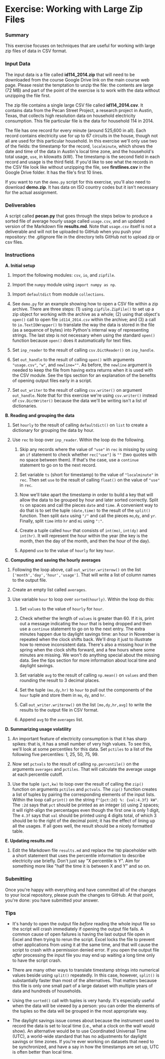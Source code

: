 # Exercise: Working with Large Zip Files

### Summary

This exercise focuses on techniques that are useful for working with large zip files of data in CSV format.

### Input Data

The input data is a file called **id114_2014.zip** that will need to be downloaded from the course Google Drive link on the main course web page. Please resist the temptation to unzip the file: the contents are large (72 MB) and part of the point of the exercise is to work with the data without unzipping the file first.

The zip file contains a single large CSV file called **id114_2014.csv**. It contains data from the Pecan Street Project, a research project in Austin, Texas, that collects high resolution data on household electricity consumption. This file particular file is the data for household 114 in 2014.

The file has one record for every minute (around 525,600 in all). Each record contains electricity use for up to 67 circuits in the house, though not all are used for this particular household. In this exercise we'll only use two of the fields: the timestamp for the record, `localminute`, which shows the date and time of the data in Austin's local time zone, and the household's total usage, `use`, in kilowatts (kW). The timestamp is the second field in each record and usage is the third field. If you'd like to see what the records in the CSV file look like without unzipping the file, see **firstlines.csv** in the Google Drive folder. It has the file's first 10 lines.

If you want to run the `demo.py` script for this exercise, you'll also need to download **demo.zip**. It has data on ISO country codes but it isn't necessary for the actual assignment.

### Deliverables

A script called **pecan.py** that goes through the steps below to produce a sorted file of average hourly usage called `usage.csv`, and an updated version of the Markdown file **results.md**. Note that `usage.csv` itself is not a deliverable and will not be uploaded to GitHub when you push your repository: the .gitignore file in the directory tells GitHub not to upload zip or csv files.

### Instructions

**A. Initial setup**

1. Import the following modules: `csv`, `io`, and `zipfile`.

1. Import the `numpy` module using `import numpy as np`.

1. Import `defaultdict` from module `collections`.

1. See `demo.py` for an example showing how to open a CSV file within a zip archive. There are three steps: (1) using `zipfile.ZipFile()` to set up a zip object for working with the archive as a whole; (2) using that object's `open()` call to open file `id114_2014.csv` within the archive; and (3) a call to `io.TextIOWrapper()` to translate the way the data is stored in the file (as a sequence of bytes) into Python's internal way of representing strings. The last step is not necessary when using the standard `open()` function because `open()` does it automatically for text files.

1. Set `inp_reader` to the result of calling `csv.DictReader()` on `inp_handle`.

1. Set `out_handle` to the result of calling `open()` with arguments `"usage.csv"`, `"w"`, and `newline=""`. As before, the `newline` argument is needed to keep the file from having extra returns when it is used with the CSV module. See the tips section for an explanation of the benefits of opening output files early in a script.

1. Set `out_writer` to the result of calling `csv.writer()` on argument `out_handle`. Note that for this exercise we're using `csv.writer()` instead of `csv.DictWriter()` because the data we'll be writing isn't a list of dictionaries.

**B. Reading and grouping the data**

1. Set `hourly` to the result of calling `defaultdict()` on `list` to create a dictionary for grouping the data by hour.

1. Use `rec` to loop over `inp_reader`. Within the loop do the following.

   1. Skip any records where the value of `"use"` in `rec` is missing by using an `if` statement to check whether `rec["use"]` is `""` (two quotes with no space between them). If that's the case, use a `continue` statement to go on to the next record.

   1. Set variable `ts` (short for timestamp) to the value of `"localminute"` in `rec`. Then set `use` to the result of calling `float()` on the value of `"use"` in `rec`.

   1. Now we'll take apart the timestamp in order to build a key that will allow the data to be grouped by hour and later sorted correctly. Split `ts` on spaces and call the pieces `date` and `time`. A convenient way to do that is to set the tuple `(date,time)` to the result of the `split()` function. Then split `date` using `"/"` and call the pieces `mo`,`dy`, and `yr`. Finally, split `time` into `hr` and `mi` using `":"`.

   1. Create a tuple called `hour` that consists of `int(mo)`, `int(dy)` and `int(hr)`. It will represent the hour within the year (the key is the month, then the day of the month, and then the hour of the day).

   1. Append `use` to the value of `hourly` for key `hour`.

**C. Computing and saving the hourly averages**

1. Following the loop above, call `out_writer.writerow()` on the list `['month','day','hour','usage']`. That will write a list of column names to the output file.

1. Create an empty list called `averages`.

1. Use variable `hour` to loop over `sorted(hourly)`. Within the loop do this:

   1. Set `values` to the value of `hourly` for `hour`.

   1. Check whether the length of `values` is greater than 60. If it is, print out a message indicating the `hour` that is being dropped and then use a `continue` statement to go on to the next entry. The extra minutes happen due to daylight savings time: an hour in November is repeated when the clock shifts back. We'll drop it just to illustrate how to remove inconsistent data. There's also a missing hour in the spring when the clock shifts forward, and a few hours where some minutes are missing. We won't do anything special about the missing data. See the tips section for more information about local time and daylight savings.

   1. Set variable `avg` to the result of calling `np.mean()` on `values` and then rounding the result to 3 decimal places.

   1. Set the tuple `(mo,dy,hr)` to `hour` to pull out the components of the `hour` tuple and store them in `mo`, `dy`, and `hr`.

   1. Call `out_writer.writerow()` on the list `[mo,dy,hr,avg]` to write the results to the output file in CSV format.

   1. Append `avg` to the `averages` list.

**D. Summarizing usage volatility**

1. An important feature of electricity consumption is that it has sharp spikes: that is, it has a small number of very high values. To see this, we'll look at some percentiles for this data. Set `pctiles` to a list of the following five percentiles: 1, 25, 50, 75, 99.

1. Now set `pctvals` to the result of calling `np.percentile()` on the arguments `averages` and `pctiles`. That will calculate the average usage at each percentile cutoff.

1. Use the tuple `(pct,kw)` to loop over the result of calling the `zip()` function on arguments `pctiles` and `pctvals`. The `zip()` function creates a list of tuples by pairing the corresponding elements of the input lists. Within the loop call `print()` on the string `f"{pct:2d} %: {val:4.3f} kW"`. The `:2d` says that `pct` should be printed as an integer (`d`) using 2 spaces; it will right-align the percentages even though the first one is only 1 digit, The `4.3f` says that `val` should be printed using 4 digits total, of which 3 should be to the right of the decimal point; it has the effect of lining up all the usages. If all goes well, the result should be a nicely formatted table.

**E. Updating results.md**

1. Edit the Markdown file `results.md` and replace the `TBD` placeholder with a short statement that uses the percentile information to describe electricity use briefly. Don't just say "X percentile is Y". Aim for something more like "half the time it is between X and Y" and so on.

### Submitting

Once you're happy with everything and have committed all of the changes to your local repository, please push the changes to GitHub. At that point, you're done: you have submitted your answer.

### Tips

+ It's handy to open the output file *before* reading the whole input file so the script will crash immediately if opening the output file fails. A common cause of open failures is having the last output file open in Excel and then trying to rerun the script. Excel locks the file to prevent other applications from using it at the same time, and that will cause the script to crash with a permission denied error. If you open the output file *after* processing the input file you may end up waiting a long time only to have the script crash.

+ There are many other ways to translate timestamp strings into numerical values beside using `split()` repeatedly. In this case, however, `split()` is substantially faster than most of the alternatives. That matters because this file is only one small part of a large dataset with multiple years of data and hundreds of households.

+ Using the `sorted()` call with tuples is very handy. It's especially useful when the data will be viewed by a person: you can order the elements of the tuples so the data will be grouped in the most appropriate way.

+ The daylight savings issue comes about because the instrument used to record the data is set to local time (i.e., what a clock on the wall would show). An alternative would be to use Coordinated Universal Time (UTC), a world-wide standard that has no adjustments for daylight savings or time zones. If you're ever working on datasets that need to be synchronized, and have a say in how the timestamps are set up, UTC is often better than local time.
